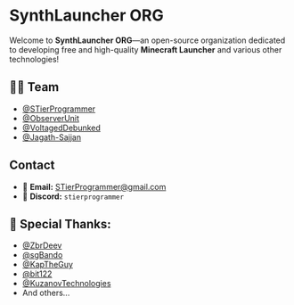 # SynthLauncher ORG

Welcome to **SynthLauncher ORG**—an open-source organization dedicated to developing free and high-quality **Minecraft Launcher** and various other technologies!

## 👨‍💻 Team
- [@STierProgrammer](https://github.com/stierprogrammer)
- [@ObserverUnit](https://github.com/ObserverUnit)
- [@VoltagedDebunked](https://github.com/voltageddebunked)
- [@Jagath-Sajjan](https://github.com/jagath-sajjan)

## Contact 
- 📧 **Email:** [STierProgrammer@gmail.com](mailto:STierProgrammer@gmail.com)  
- 💬 **Discord:** `stierprogrammer`  

## 💖 Special Thanks: 
- [@ZbrDeev](https://github.com/ZbrDeev)
- [@sgBando](https://github.com/sgBando)
- [@KapTheGuy](https://github.com/KapTheGuy)
- [@bit122](https://github.com/bit122)
- [@KuzanovTechnologies](https://github.com/KuzanovTecnologies)
- And others...
